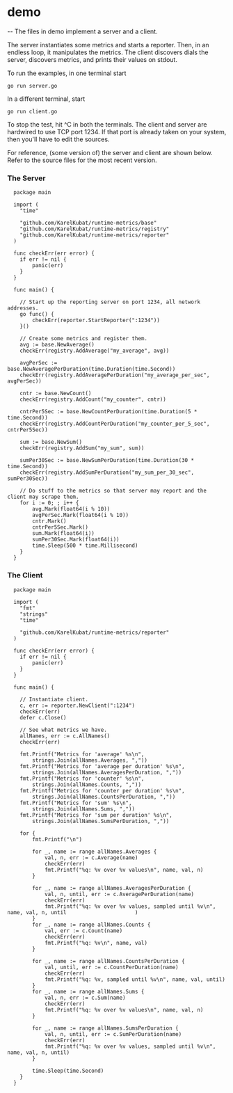 # demo
--
The files in demo implement a server and a client.

The server instantiates some metrics and starts a reporter. Then, in an endless
loop, it manipulates the metrics. The client discovers dials the server,
discovers metrics, and prints their values on stdout.

To run the examples, in one terminal start

    go run server.go

In a different terminal, start

    go run client.go

To stop the test, hit ^C in both the terminals. The client and server are
hardwired to use TCP port 1234. If that port is already taken on your system,
then you'll have to edit the sources.

For reference, (some version of) the server and client are shown below. Refer to
the source files for the most recent version.

### The Server

      package main

      import (
    	"time"

    	"github.com/KarelKubat/runtime-metrics/base"
    	"github.com/KarelKubat/runtime-metrics/registry"
    	"github.com/KarelKubat/runtime-metrics/reporter"
      )

      func checkErr(err error) {
    	if err != nil {
    		panic(err)
    	}
      }

      func main() {

    	// Start up the reporting server on port 1234, all network addresses.
    	go func() {
    		checkErr(reporter.StartReporter(":1234"))
    	}()

    	// Create some metrics and register them.
    	avg := base.NewAverage()
    	checkErr(registry.AddAverage("my_average", avg))

    	avgPerSec := base.NewAveragePerDuration(time.Duration(time.Second))
    	checkErr(registry.AddAveragePerDuration("my_average_per_sec", avgPerSec))

    	cntr := base.NewCount()
    	checkErr(registry.AddCount("my_counter", cntr))

    	cntrPer5Sec := base.NewCountPerDuration(time.Duration(5 * time.Second))
    	checkErr(registry.AddCountPerDuration("my_counter_per_5_sec", cntrPer5Sec))

    	sum := base.NewSum()
    	checkErr(registry.AddSum("my_sum", sum))

    	sumPer30Sec := base.NewSumPerDuration(time.Duration(30 * time.Second))
    	checkErr(registry.AddSumPerDuration("my_sum_per_30_sec", sumPer30Sec))

    	// Do stuff to the metrics so that server may report and the client may scrape them.
    	for i := 0; ; i++ {
    		avg.Mark(float64(i % 10))
    		avgPerSec.Mark(float64(i % 10))
    		cntr.Mark()
    		cntrPer5Sec.Mark()
    		sum.Mark(float64(i))
    		sumPer30Sec.Mark(float64(i))
    		time.Sleep(500 * time.Millisecond)
    	}
      }

### The Client

      package main

      import (
      	"fmt"
      	"strings"
      	"time"

      	"github.com/KarelKubat/runtime-metrics/reporter"
      )

      func checkErr(err error) {
      	if err != nil {
      		panic(err)
      	}
      }

      func main() {

      	// Instantiate client.
      	c, err := reporter.NewClient(":1234")
      	checkErr(err)
      	defer c.Close()

      	// See what metrics we have.
      	allNames, err := c.AllNames()
      	checkErr(err)

      	fmt.Printf("Metrics for 'average' %s\n",
      		strings.Join(allNames.Averages, ","))
      	fmt.Printf("Metrics for 'average per duration' %s\n",
      		strings.Join(allNames.AveragesPerDuration, ","))
      	fmt.Printf("Metrics for 'counter' %s\n",
      		strings.Join(allNames.Counts, ","))
      	fmt.Printf("Metrics for 'counter per duration' %s\n",
      		strings.Join(allNames.CountsPerDuration, ","))
      	fmt.Printf("Metrics for 'sum' %s\n",
      		strings.Join(allNames.Sums, ","))
      	fmt.Printf("Metrics for 'sum per duration' %s\n",
      		strings.Join(allNames.SumsPerDuration, ","))

      	for {
      		fmt.Printf("\n")

      		for _, name := range allNames.Averages {
      			val, n, err := c.Average(name)
      			checkErr(err)
      			fmt.Printf("%q: %v over %v values\n", name, val, n)
      		}

      		for _, name := range allNames.AveragesPerDuration {
      			val, n, until, err := c.AveragePerDuration(name)
      			checkErr(err)
      			fmt.Printf("%q: %v over %v values, sampled until %v\n", name, val, n, until                      )
    		}
    		for _, name := range allNames.Counts {
    			val, err := c.Count(name)
    			checkErr(err)
    			fmt.Printf("%q: %v\n", name, val)
    		}

    		for _, name := range allNames.CountsPerDuration {
    			val, until, err := c.CountPerDuration(name)
    			checkErr(err)
    			fmt.Printf("%q: %v, sampled until %v\n", name, val, until)
    		}
    		for _, name := range allNames.Sums {
    			val, n, err := c.Sum(name)
    			checkErr(err)
    			fmt.Printf("%q: %v over %v values\n", name, val, n)
    		}

    		for _, name := range allNames.SumsPerDuration {
    			val, n, until, err := c.SumPerDuration(name)
    			checkErr(err)
    			fmt.Printf("%q: %v over %v values, sampled until %v\n", name, val, n, until)
    		}

    		time.Sleep(time.Second)
    	}
      }
